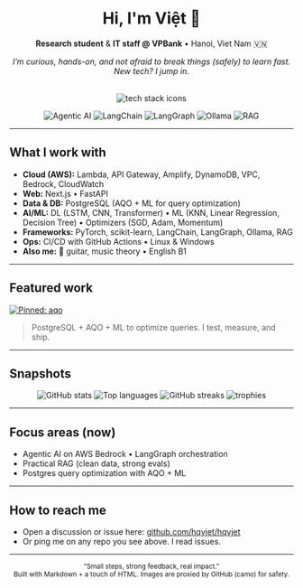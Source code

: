 <!-- Profile README for @hqvjet -->
<div align="center">

<h1>Hi, I'm Việt 👋</h1>
<p><b>Research student</b> & <b>IT staff @ VPBank</b> • Hanoi, Viet Nam 🇻🇳</p>

<i>I’m curious, hands-on, and not afraid to break things (safely) to learn fast.
New tech? I jump in.</i>

<br/>

<!-- Tech icon strip -->
<img src="https://skillicons.dev/icons?i=aws,nextjs,fastapi,postgres,pytorch,sklearn,linux,windows,git,githubactions,docker&perline=11" alt="tech stack icons" />

<!-- Niche stack badges -->
<p>
  <img src="https://img.shields.io/badge/Agentic%20AI-in%20practice-111" alt="Agentic AI" />
  <img src="https://img.shields.io/badge/LangChain-%F0%9F%A7%A0-111" alt="LangChain"/>
  <img src="https://img.shields.io/badge/LangGraph-%E2%9A%99%EF%B8%8F-111" alt="LangGraph"/>
  <img src="https://img.shields.io/badge/Ollama-local%20LLMs-111" alt="Ollama"/>
  <img src="https://img.shields.io/badge/RAG-built-111" alt="RAG"/>
</p>

</div>

---

## What I work with

- **Cloud (AWS):** Lambda, API Gateway, Amplify, DynamoDB, VPC, Bedrock, CloudWatch  
- **Web:** Next.js • FastAPI  
- **Data & DB:** PostgreSQL (AQO + ML for query optimization)  
- **AI/ML:** DL (LSTM, CNN, Transformer) • ML (KNN, Linear Regression, Decision Tree) • Optimizers (SGD, Adam, Momentum)  
- **Frameworks:** PyTorch, scikit-learn, LangChain, LangGraph, Ollama, RAG  
- **Ops:** CI/CD with GitHub Actions • Linux & Windows  
- **Also me:** 🎸 guitar, music theory • English B1

---

## Featured work

<a href="https://github.com/hqvjet/aqo">
  <img src="https://github-readme-stats.vercel.app/api/pin/?username=hqvjet&repo=aqo&show_owner=true" alt="Pinned: aqo" />
</a>

> PostgreSQL + AQO + ML to optimize queries. I test, measure, and ship.

---

## Snapshots

<div align="center">

<!-- overall stats -->
<img src="https://github-readme-stats.vercel.app/api?username=hqvjet&show_icons=true&rank_icon=github" alt="GitHub stats" />

<!-- language mix -->
<img src="https://github-readme-stats.vercel.app/api/top-langs/?username=hqvjet&layout=compact&langs_count=8" alt="Top languages" />

<!-- streaks -->
<img src="https://streak-stats.demolab.com?user=hqvjet&hide_border=true" alt="GitHub streaks" />

<!-- trophies -->
<img src="https://github-profile-trophy.vercel.app/?username=hqvjet&no-frame=true&no-bg=true&column=4" alt="trophies" />

</div>

---

## Focus areas (now)

- Agentic AI on AWS Bedrock • LangGraph orchestration  
- Practical RAG (clean data, strong evals)  
- Postgres query optimization with AQO + ML

---

## How to reach me

- Open a discussion or issue here: <a href="https://github.com/hqvjet/hqvjet">github.com/hqvjet/hqvjet</a>  
- Or ping me on any repo you see above. I read issues.

---

<!-- Minimal footer with a friendly vibe -->
<p align="center">
  <sub>“Small steps, strong feedback, real impact.”</sub><br/>
  <sub>Built with Markdown + a touch of HTML. Images are proxied by GitHub (camo) for safety.</sub>
</p>
